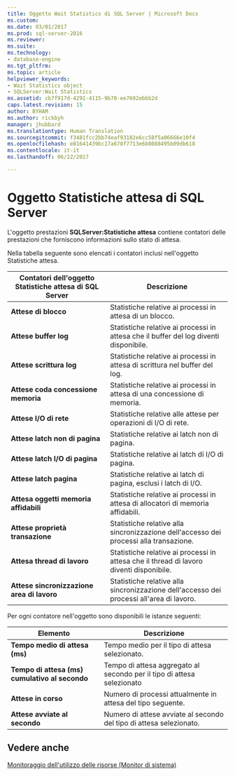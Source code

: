 ```yaml
---
title: Oggetto Wait Statistics di SQL Server | Microsoft Docs
ms.custom: 
ms.date: 03/01/2017
ms.prod: sql-server-2016
ms.reviewer: 
ms.suite: 
ms.technology:
- database-engine
ms.tgt_pltfrm: 
ms.topic: article
helpviewer_keywords:
- Wait Statistics object
- SQLServer:Wait Statistics
ms.assetid: cb7f917d-4291-4115-9b78-ee7692ebbb2d
caps.latest.revision: 15
author: BYHAM
ms.author: rickbyh
manager: jhubbard
ms.translationtype: Human Translation
ms.sourcegitcommit: f3481fcc2bb74eaf93182e6cc58f5a06666e10f4
ms.openlocfilehash: e81641439bc17a678f7713e6b8088495b09db618
ms.contentlocale: it-it
ms.lasthandoff: 06/22/2017

---
```

# <a name="sql-server-wait-statistics-object"></a>Oggetto Statistiche attesa di SQL Server
  L'oggetto prestazioni **SQLServer:Statistiche attesa** contiene contatori delle prestazioni che forniscono informazioni sullo stato di attesa.  
  
 Nella tabella seguente sono elencati i contatori inclusi nell'oggetto Statistiche attesa.  
  
|Contatori dell'oggetto Statistiche attesa di SQL Server|Descrizione|  
|-----------------------------------------|-----------------|  
|**Attese di blocco**|Statistiche relative ai processi in attesa di un blocco.|  
|**Attese buffer log**|Statistiche relative ai processi in attesa che il buffer del log diventi disponibile.|  
|**Attese scrittura log**|Statistiche relative ai processi in attesa di scrittura nel buffer del log.|  
|**Attese coda concessione memoria**|Statistiche relative ai processi in attesa di una concessione di memoria.|  
|**Attese I/O di rete**|Statistiche relative alle attese per operazioni di I/O di rete.|  
|**Attese latch non di pagina**|Statistiche relative ai latch non di pagina.|  
|**Attese latch I/O di pagina**|Statistiche relative ai latch di I/O di pagina.|  
|**Attese latch pagina**|Statistiche relative ai latch di pagina, esclusi i latch di I/O.|  
|**Attesa oggetti memoria affidabili**|Statistiche relative ai processi in attesa di allocatori di memoria affidabili.|  
|**Attese proprietà transazione**|Statistiche relative alla sincronizzazione dell'accesso dei processi alla transazione.|  
|**Attesa thread di lavoro**|Statistiche relative ai processi in attesa che il thread di lavoro diventi disponibile.|  
|**Attese sincronizzazione area di lavoro**|Statistiche relative alla sincronizzazione dell'accesso dei processi all'area di lavoro.|  
  
 Per ogni contatore nell'oggetto sono disponibili le istanze seguenti:  
  
|Elemento|Descrizione|  
|----------|-----------------|  
|**Tempo medio di attesa (ms)**|Tempo medio per il tipo di attesa selezionato.|  
|**Tempo di attesa (ms) cumulativo al secondo**|Tempo di attesa aggregato al secondo per il tipo di attesa selezionato|  
|**Attese in corso**|Numero di processi attualmente in attesa del tipo seguente.|  
|**Attese avviate al secondo**|Numero di attese avviate al secondo del tipo di attesa selezionato.|  
  
## <a name="see-also"></a>Vedere anche  
 [Monitoraggio dell'utilizzo delle risorse &#40;Monitor di sistema&#41;](../../relational-databases/performance-monitor/monitor-resource-usage-system-monitor.md)  
  
  
